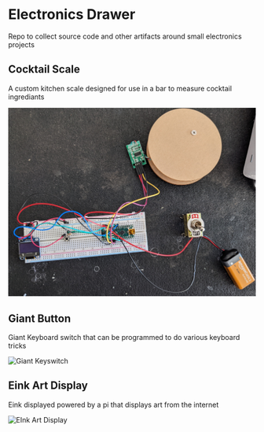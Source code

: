 # Electronics Drawer

Repo to collect source code and other artifacts around small electronics projects

## Cocktail Scale

A custom kitchen scale designed for use in a bar to measure cocktail ingrediants

![Scale Prototype](/cocktail_scale/prototype.jpg)

## Giant Button

Giant Keyboard switch that can be programmed to do various keyboard tricks

![Giant Keyswitch](/giant_button/button.jpg)

## Eink Art Display

Eink displayed powered by a pi that displays art from the internet

![EInk Art Display](/eink_art_display/example_image.jpg)
